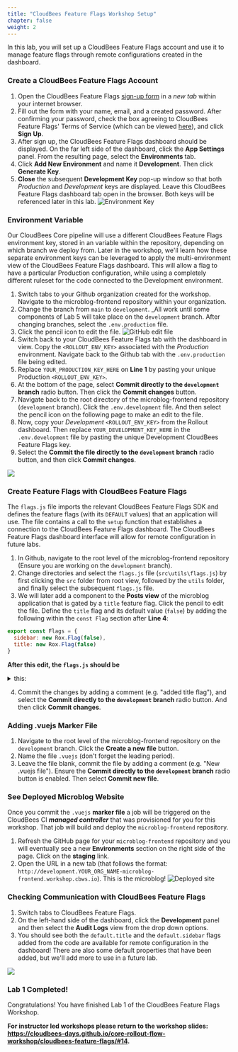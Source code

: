```yaml
---
title: "CloudBees Feature Flags Workshop Setup"
chapter: false
weight: 2
--- 
```


In this lab, you will set up a CloudBees Feature Flags account and use it to manage feature flags through remote configurations created in the dashboard.

### Create a CloudBees Feature Flags Account

1. Open the CloudBees Feature Flags [sign-up form](https://app.rollout.io/signup) in a _new tab_ within your internet browser.
2. Fill out the form with your name, email, and a created password. After confirming your password,  check the box agreeing to CloudBees Feature Flags' Terms of Service (which can be viewed [here](https://docs.cloudbees.com/docs/cloudbees-common/latest/subscription-agreement/)), and click **Sign Up**.
3. After sign up, the CloudBees Feature Flags dashboard should be displayed. On the far left side of the dashboard, click the **App Settings** panel. From the resulting page, select the **Environments** tab.
4. Click **Add New Environment** and name it **Development**. Then click **Generate Key**.
5. **Close** the subsequent **Development Key** pop-up window so that both _Production_ and _Development_ keys are displayed. Leave this CloudBees Feature Flags dashboard tab open in the browser. Both keys will be referenced later in this lab.
![Environment Key](images/RolloutEnvKey.png?width=50pc)

### Environment Variable

Our CloudBees Core pipeline will use a different CloudBees Feature Flags environment key, stored in an variable within the repository, depending on which branch we deploy from. Later in the workshop, we'll learn how these separate environment keys can be leveraged to apply the multi-environment view of the CloudBees Feature Flags dashboard. This will allow a flag to have a particular Production configuration, while using a completely different ruleset for the code connected to the Development environment.

1. Switch tabs to your Github organization created for the workshop. Navigate to the microblog-frontend repository within your organization.
2. Change the branch from `main` to `development`. _All work until some components of Lab 5 will take place on the `development` branch. After changing branches, select the `.env.production` file.
3. Click the pencil icon to edit the file.
![GitHub edit file](images/pencilEdit.png?width=50pc)
1. Switch back to your CloudBees Feature Flags tab with the dashboard in view. Copy the `<ROLLOUT_ENV_KEY>` associated with the _Production_ environment. Navigate back to the Github tab with the `.env.production` file being edited.
2. Replace `YOUR_PRODUCTION_KEY_HERE` on **Line 1** by pasting your unique Production `<ROLLOUT_ENV_KEY>`.
3. At the bottom of the page, select **Commit directly to the `development` branch** radio button. Then click the **Commit changes** button.
4. Navigate back to the root directory of the microblog-frontend repository (`development` branch). Click the `.env.development` file. And then select the pencil icon on the following page to make an edit to the file.
5. Now, copy your _Development_ `<ROLLOUT_ENV_KEY>` from the Rollout dashboard. Then replace `YOUR_DEVELOPMENT_KEY_HERE` in the `.env.development` file by pasting the unique Development CloudBees Feature Flags key.
6. Select the **Commit the file directly to the `development` branch** radio button, and then click **Commit changes**.

<p><img src="images/commitChanges.png" />

### Create Feature Flags with CloudBees Feature Flags

The `flags.js` file imports the relevant CloudBees Feature Flags SDK and defines the feature flags (with its `DEFAULT` values) that an application will use. The file contains a call to the `setup` function that establishes a connection to the CloudBees Feature Flags dashboard. The CloudBees Feature Flags dashboard interface will allow for remote configuration in future labs.

1. In Github, navigate to the root level of the microblog-frontend repository (Ensure you are working on the `development` branch).
2. Change directories and select the `flags.js` file (`src\utils\flags.js`) by first clicking the `src` folder from root view, followed by the `utils` folder, and finally select the subsequent `flags.js` file.
3. We will later add a component to the **Posts view** of the microblog application that is gated by a `title` feature flag. Click the pencil to edit the file. Define the `title` flag and its default value (`false`) by adding the following within the `const Flag` section after **Line 4**:
```javascript
export const Flags = {
  sidebar: new Rox.Flag(false),
  title: new Rox.Flag(false)
}
```

**After this edit, the `flags.js` should be**
<details><summary>this:</summary>

```javascript
import Rox from 'rox-browser'

export const Flags = {
  sidebar: new Rox.Flag(false),
  title: new Rox.Flag(false)
};

const options = {
}

Rox.register('default', Flags)
Rox.setup(process.env.VUE_APP_ROLLOUT_KEY, options)

```
</details>

4. Commit the changes by adding a comment (e.g. "added title flag"), and select the **Commit directly to the `development` branch** radio button. And then click **Commit changes**.

### Adding .vuejs Marker File

1. Navigate to the root level of the microblog-frontend repository on the `development` branch. Click the **Create a new file** button.
2. Name the file `.vuejs` (don't forget the leading period).
3. Leave the file blank, commit the file by adding a comment (e.g. "New .vuejs file"). Ensure the **Commit directly to the `development` branch** radio button is enabled. Then select **Commit new file**.

### See Deployed Microblog Website

Once you commit the `.vuejs` **marker file** a job will be triggered on the CloudBees CI ***managed controller*** that was provisioned for you for this workshop. That job will build and deploy the `microblog-frontend` repository.

1. Refresh the GitHub page for your `microblog-frontend` repository and you will eventually see a new **Environments** section on the right side of the page. Click on the **staging** link.
2. Open the URL in a new tab (that follows the format: `http://development.YOUR_ORG_NAME-microblog-frontend.workshop.cbws.io`). This is the microblog!
![Deployed site](images/microblogWebsite.png?width=50pc)

### Checking Communication with CloudBees Feature Flags

1. Switch tabs to CloudBees Feature Flags.
2. On the left-hand side of the dashboard, click the **Development** panel and then select the **Audit Logs** view from the drop down options.
3. You should see both the `default.title` and the `default.sidebar` flags added from the code are available for remote configuration in the dashboard! There are also some default properties that have been added, but we'll add more to use in a future lab.

<p><img src="images/auditLogs.png" />

### Lab 1 Completed!
Congratulations! You have finished Lab 1 of the CloudBees Feature Flags Workshop.

**For instructor led workshops please return to the workshop slides: https://cloudbees-days.github.io/core-rollout-flow-workshop/cloudbees-feature-flags/#14.**
